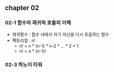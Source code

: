 ## chapter 02
### 02-1 함수의 재귀적 호출의 이해
- 재귀함수 : 함수 내에서 자기 자신을 다시 호출하는 함수
- 팩토리얼 : n!
  - n! = n * (n-1) * n-2 * ... * 2 * 1
  - n! = n * (n-1)!

### 02-3 하노이 타워

